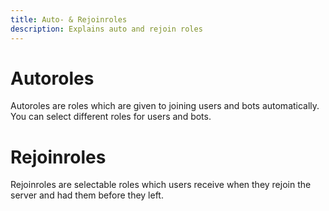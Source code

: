 ```yaml
---
title: Auto- & Rejoinroles
description: Explains auto and rejoin roles
---
```


# Autoroles
Autoroles are roles which are given to joining users and bots automatically.
You can select different roles for users and bots.

# Rejoinroles
Rejoinroles are selectable roles which users receive when they rejoin the server and had them before they left.
